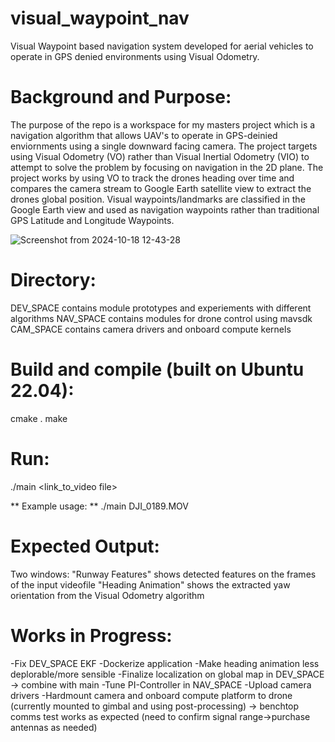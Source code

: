 # visual_waypoint_nav
Visual Waypoint based navigation system developed for aerial vehicles to operate in GPS denied environments using Visual Odometry.

# Background and Purpose:
The purpose of the repo is a workspace for my masters project which is a navigation algorithm that allows UAV's to operate in GPS-deinied enviornments using a single downward facing camera. The project targets using Visual Odometry (VO) rather than Visual Inertial Odometry (VIO) to attempt to solve the problem by focusing on navigation in the 2D plane. The project works by using VO to track the drones heading over time and compares the camera stream to Google Earth satellite view to extract the drones global position. Visual waypoints/landmarks are classified in the Google Earth view and used as navigation waypoints rather than traditional GPS Latitude and Longitude Waypoints. 

![Screenshot from 2024-10-18 12-43-28](https://github.com/user-attachments/assets/0433d09b-ff3f-4f6a-976a-81e674f07872)

# Directory:
DEV_SPACE contains module prototypes and experiements with different algorithms
NAV_SPACE contains modules for drone control using mavsdk 
CAM_SPACE contains camera drivers and onboard compute kernels

# Build and compile (built on Ubuntu 22.04):
cmake .
make

# Run: 
./main <link_to_video file>

** Example usage: **
./main DJI_0189.MOV

# Expected Output: 
Two windows: 
"Runway Features" shows detected features on the frames of the input videofile
"Heading Animation" shows the extracted yaw orientation from the Visual Odometry algorithm 

# Works in Progress: 
-Fix DEV_SPACE EKF
-Dockerize application
-Make heading animation less deplorable/more sensible
-Finalize localization on global map in DEV_SPACE -> combine with main
-Tune PI-Controller in NAV_SPACE
-Upload camera drivers
-Hardmount camera and onboard compute platform to drone (currently mounted to gimbal and using post-processing) -> benchtop comms test works as expected (need to confirm signal range->purchase antennas as needed)
